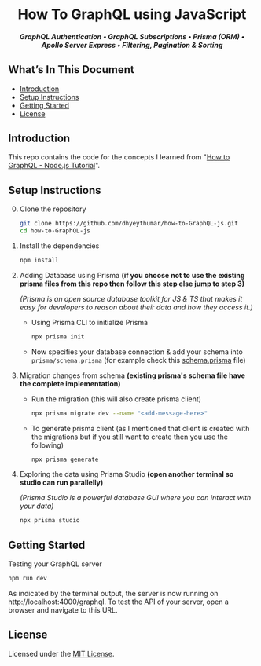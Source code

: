 <h1 align="center">
    How To GraphQL using JavaScript
</h1>

<h5 align="center">
    GraphQL Authentication
    <span> &bull; </span>
    GraphQL Subscriptions
    <span> &bull; </span>
    Prisma (ORM)
    <span> &bull; </span>
    Apollo Server Express
    <span> &bull; </span>
    Filtering, Pagination & Sorting
</h5>

## What’s In This Document

-   [Introduction](#introduction)
-   [Setup Instructions](#setup-instructions)
-   [Getting Started](#getting-started)
-   [License](#license)

## Introduction

This repo contains the code for the concepts I learned from "[How to GraphQL - Node.js Tutorial](https://www.howtographql.com/graphql-js/0-introduction/)".

## Setup Instructions

0. Clone the repository

    ```bash
    git clone https://github.com/dhyeythumar/how-to-GraphQL-js.git
    cd how-to-GraphQL-js
    ```

1. Install the dependencies

    ```bash
    npm install
    ```

2. Adding Database using Prisma **(if you choose not to use the existing prisma files from this repo then follow this step else jump to step 3)**

    _(Prisma is an open source database toolkit for JS & TS that makes it easy for developers to reason about their data and how they access it.)_

    - Using Prisma CLI to initialize Prisma

        ```bash
        npx prisma init
        ```

    - Now specifies your database connection & add your schema into `prisma/schema.prisma` (for example check this [schema.prisma](https://github.com/dhyeythumar/how-to-GraphQL-js/blob/main/prisma/schema.prisma) file)

3. Migration changes from schema **(existing prisma's schema file have the complete implementation)**

    - Run the migration (this will also create prisma client)

        ```bash
        npx prisma migrate dev --name "<add-message-here>"
        ```

    - To generate prisma client (as I mentioned that client is created with the migrations but if you still want to create then you use the following)

        ```bash
        npx prisma generate
        ```

4. Exploring the data using Prisma Studio **(open another terminal so studio can run parallelly)**

    _(Prisma Studio is a powerful database GUI where you can interact with your data)_

    ```bash
    npx prisma studio
    ```

## Getting Started

Testing your GraphQL server

```bash
npm run dev
```

As indicated by the terminal output, the server is now running on http://localhost:4000/graphql. To test the API of your server, open a browser and navigate to this URL.

## License

Licensed under the [MIT License](./LICENSE).
